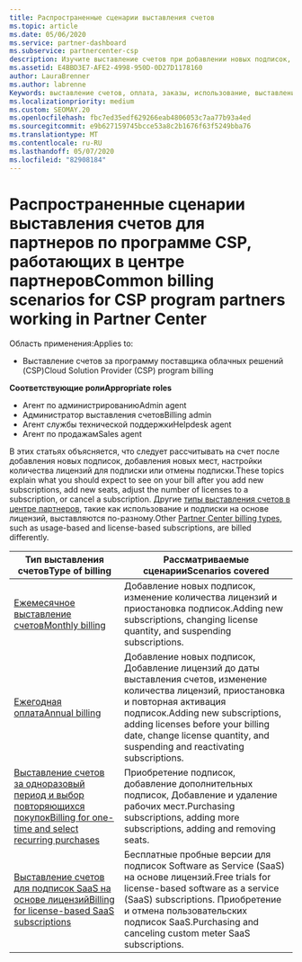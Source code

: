 ```yaml
---
title: Распространенные сценарии выставления счетов
ms.topic: article
ms.date: 05/06/2020
ms.service: partner-dashboard
ms.subservice: partnercenter-csp
description: Изучите выставление счетов при добавлении новых подписок, изменении количества лицензий или отмене подписки. Узнайте, как отличаются подписки на использование и на основе лицензий.
ms.assetid: E4BBD3E7-AFE2-4998-950D-0D27D1178160
author: LauraBrenner
ms.author: labrenne
Keywords: выставление счетов, оплата, заказы, использование, выставление счетов на основе лицензий, Дата юбилея, термин, Отмена, продление цен, файл сверки, разведывательную-файл
ms.localizationpriority: medium
ms.custom: SEOMAY.20
ms.openlocfilehash: fbc7ed35edf629266eab4806053c7aa77b93a4ed
ms.sourcegitcommit: e9b627159745bcce53a8c2b1676f63f5249bba76
ms.translationtype: MT
ms.contentlocale: ru-RU
ms.lasthandoff: 05/07/2020
ms.locfileid: "82908184"
---
```

# <a name="common-billing-scenarios-for-csp-program-partners-working-in-partner-center"></a><span data-ttu-id="1ee11-105">Распространенные сценарии выставления счетов для партнеров по программе CSP, работающих в центре партнеров</span><span class="sxs-lookup"><span data-stu-id="1ee11-105">Common billing scenarios for CSP program partners working in Partner Center</span></span>

<span data-ttu-id="1ee11-106">Область применения:</span><span class="sxs-lookup"><span data-stu-id="1ee11-106">Applies to:</span></span>

- <span data-ttu-id="1ee11-107">Выставление счетов за программу поставщика облачных решений (CSP)</span><span class="sxs-lookup"><span data-stu-id="1ee11-107">Cloud Solution Provider (CSP) program billing</span></span>

<span data-ttu-id="1ee11-108">**Соответствующие роли**</span><span class="sxs-lookup"><span data-stu-id="1ee11-108">**Appropriate roles**</span></span>

- <span data-ttu-id="1ee11-109">Агент по администрированию</span><span class="sxs-lookup"><span data-stu-id="1ee11-109">Admin agent</span></span>
- <span data-ttu-id="1ee11-110">Администратор выставления счетов</span><span class="sxs-lookup"><span data-stu-id="1ee11-110">Billing admin</span></span>
- <span data-ttu-id="1ee11-111">Агент службы технической поддержки</span><span class="sxs-lookup"><span data-stu-id="1ee11-111">Helpdesk agent</span></span>
- <span data-ttu-id="1ee11-112">Агент по продажам</span><span class="sxs-lookup"><span data-stu-id="1ee11-112">Sales agent</span></span>

<span data-ttu-id="1ee11-113">В этих статьях объясняется, что следует рассчитывать на счет после добавления новых подписок, добавления новых мест, настройки количества лицензий для подписки или отмены подписки.</span><span class="sxs-lookup"><span data-stu-id="1ee11-113">These topics explain what you should expect to see on your bill after you add new subscriptions, add new seats, adjust the number of licenses to a subscription, or cancel a subscription.</span></span> <span data-ttu-id="1ee11-114">Другие [типы выставления счетов в центре партнеров](billing-different-types.md), такие как использование и подписки на основе лицензий, выставляются по-разному.</span><span class="sxs-lookup"><span data-stu-id="1ee11-114">Other [Partner Center billing types](billing-different-types.md), such as usage-based and license-based subscriptions, are billed differently.</span></span>

| <span data-ttu-id="1ee11-115">Тип выставления счетов</span><span class="sxs-lookup"><span data-stu-id="1ee11-115">Type of billing</span></span> | <span data-ttu-id="1ee11-116">Рассматриваемые сценарии</span><span class="sxs-lookup"><span data-stu-id="1ee11-116">Scenarios covered</span></span> |
| --------------- | ----------------- |
| [<span data-ttu-id="1ee11-117">Ежемесячное выставление счетов</span><span class="sxs-lookup"><span data-stu-id="1ee11-117">Monthly billing</span></span>](common-billing-scenarios-monthly.md) | <span data-ttu-id="1ee11-118">Добавление новых подписок, изменение количества лицензий и приостановка подписок.</span><span class="sxs-lookup"><span data-stu-id="1ee11-118">Adding new subscriptions, changing license quantity, and suspending subscriptions.</span></span> |
| [<span data-ttu-id="1ee11-119">Ежегодная оплата</span><span class="sxs-lookup"><span data-stu-id="1ee11-119">Annual billing</span></span>](common-billing-scenarios-annual.md) | <span data-ttu-id="1ee11-120">Добавление новых подписок, Добавление лицензий до даты выставления счетов, изменение количества лицензий, приостановка и повторная активация подписок.</span><span class="sxs-lookup"><span data-stu-id="1ee11-120">Adding new subscriptions, adding licenses before your billing date, change license quantity, and suspending and reactivating subscriptions.</span></span> |
| [<span data-ttu-id="1ee11-121">Выставление счетов за одноразовый период и выбор повторяющихся покупок</span><span class="sxs-lookup"><span data-stu-id="1ee11-121">Billing for one-time and select recurring purchases</span></span>](common-billing-scenarios-onetime-recurring.md) | <span data-ttu-id="1ee11-122">Приобретение подписок, добавление дополнительных подписок, Добавление и удаление рабочих мест.</span><span class="sxs-lookup"><span data-stu-id="1ee11-122">Purchasing subscriptions, adding more subscriptions, adding and removing seats.</span></span> |
| [<span data-ttu-id="1ee11-123">Выставление счетов для подписок SaaS на основе лицензий</span><span class="sxs-lookup"><span data-stu-id="1ee11-123">Billing for license-based SaaS subscriptions</span></span>](common-billing-scenarios-saas.md) | <span data-ttu-id="1ee11-124">Бесплатные пробные версии для подписок Software as Service (SaaS) на основе лицензий.</span><span class="sxs-lookup"><span data-stu-id="1ee11-124">Free trials for license-based software as a service (SaaS) subscriptions.</span></span> <span data-ttu-id="1ee11-125">Приобретение и отмена пользовательских подписок SaaS.</span><span class="sxs-lookup"><span data-stu-id="1ee11-125">Purchasing and canceling custom meter SaaS subscriptions.</span></span> |
